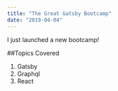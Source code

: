 ```yaml
---
title: "The Great Gatsby Bootcamp"
date: "2019-04-04"
---
```


I just launched a new bootcamp!

##Topics Covered

1. Gatsby
2. Graphql
3. React
